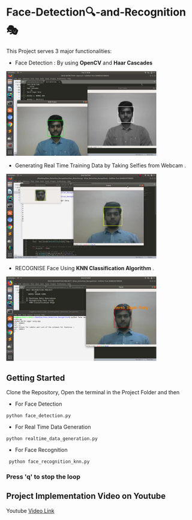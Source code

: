 # Face-Detection:mag:-and-Recognition:performing_arts:

This Project serves 3 major functionalities:
* Face Detection : By using **OpenCV** and **Haar Cascades**
<img src="images1/face_detection2.png" width="400">

* Generating Real Time Training Data by Taking Selfies from Webcam .
<img src="images1/data_gen.jpeg" width="400">

* RECOGNISE Face Using **KNN Classification Algorithm** .
<img src="images1/Face_recog.png" width="400">

## Getting Started

Clone the Repository, Open the terminal in the Project Folder and then
  * For Face Detection
  
  ```
  python face_detection.py
  ```
  * For Real Time Data Generation
   
   ```
   python realtime_data_generation.py
   ```
  * For Face Recognition
   
   ```
    python face_recognition_knn.py
   ```
   
### Press 'q' to stop the loop


## Project Implementation Video on Youtube
Youtube [Video Link](https://www.youtube.com/watch?v=8Gasjferv2M)


